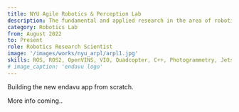```yaml
---
title: NYU Agile Robotics & Perception Lab
description: The fundamental and applied research in the area of robotics autonomy aim to create agile autonomous machines.
category: Robotics Lab
from: August 2022
to: Present
role: Robotics Research Scientist
image: '/images/works/nyu_arpl/arpl1.jpg'
skills: ROS, ROS2, OpenVINS, VIO, Quadcopter, C++, Photogrammetry, Jetson
# image_caption: 'endavu logo'
---
```


Building the new endavu app from scratch.

More info coming..

<!-- Video embedd -->
<!-- <p><iframe src="https://www.youtube.com/embed/yiSRTLj_rT8" loading="lazy" frameborder="0" allowfullscreen></iframe></p>
*My video medallion as a team lead - unfortunately, only in Czech* -->

<!-- Link with word -->
<!-- As the company's principles of work were facing towards the goal of becoming a [Teal Organization](https://workology.com/what-is-a-teal-organization/) with holocratic principles, my role as a team leader was **more representative and strategic than managerial** as the right to make decisions was always in the hands of the whole team. The role was **focused mainly on leadership and facilitating all information flow** - in other words: ensuring that everyone was informed of everything they needed to and providing context for any decisions that had to be made. -->


<!-- Adding image gallery -->
<!-- <div class="gallery-box">
  <div class="gallery">
    <img src="/images/works/tado/thermostat.jpg" loading="lazy" alt="Smart Thermostat">
    <img src="/images/works/tado/energyiq.jpg" loading="lazy" alt="Energy IQ">
  </div>
  <em>Photos provided by <a href="https://www.tado.com/">tado°</a></em>
</div> -->